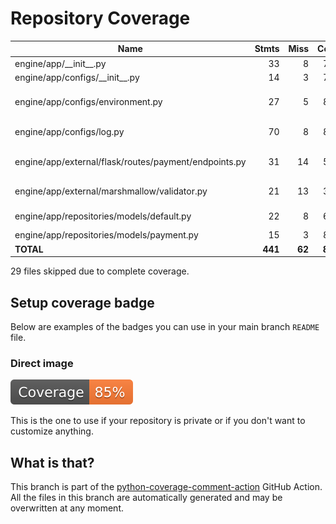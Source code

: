 # Repository Coverage



| Name                                                  |    Stmts |     Miss |   Cover |   Missing |
|------------------------------------------------------ | -------: | -------: | ------: | --------: |
| engine/app/\_\_init\_\_.py                            |       33 |        8 |     76% |     35-42 |
| engine/app/configs/\_\_init\_\_.py                    |       14 |        3 |     79% |     12-14 |
| engine/app/configs/environment.py                     |       27 |        5 |     81% |21-26, 30, 41, 72 |
| engine/app/configs/log.py                             |       70 |        8 |     89% |22, 34-41, 62 |
| engine/app/external/flask/routes/payment/endpoints.py |       31 |       14 |     55% |19-24, 29-32, 37-40 |
| engine/app/external/marshmallow/validator.py          |       21 |       13 |     38% |11-17, 23-28 |
| engine/app/repositories/models/default.py             |       22 |        8 |     64% |20-22, 25-31 |
| engine/app/repositories/models/payment.py             |       15 |        3 |     80% |     19-21 |
|                                             **TOTAL** |  **441** |   **62** | **86%** |           |

29 files skipped due to complete coverage.


## Setup coverage badge

Below are examples of the badges you can use in your main branch `README` file.

### Direct image

[![Coverage badge](https://github.com/FIAP-SOAT-G20/tc4-payment-service/raw/python-coverage-comment-action-data/badge.svg)](https://github.com/FIAP-SOAT-G20/tc4-payment-service/tree/python-coverage-comment-action-data)

This is the one to use if your repository is private or if you don't want to customize anything.



## What is that?

This branch is part of the
[python-coverage-comment-action](https://github.com/marketplace/actions/python-coverage-comment)
GitHub Action. All the files in this branch are automatically generated and may be
overwritten at any moment.